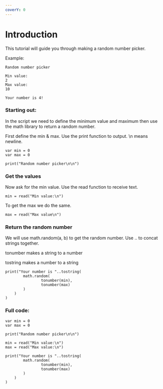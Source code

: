 ```yaml
---
coverY: 0
---
```


# Introduction

This tutorial will guide you through making a random number picker.



Example:

```
Random number picker

Min value:
2
Max value:
10

Your number is 4!
```

### Starting out:

In the script we need to define the minimum value and maximum then use the math library to return a random number.



First define the min & max. Use the print function to output. \n means newline.

```
var min = 0
var max = 0

print("Random number picker\n\n")
```



### Get the values

Now ask for the min value. Use the read function to receive text.

```
min = read("Min value:\n")
```

To get the max we do the same.

```
max = read("Max value\n")
```



### Return the random number

We will use math.random(a, b) to get the random number. Use .. to concat strings together.

tonumber makes a string to a number

tostring makes a number to a string

```
print("Your number is "..tostring(
        math.random(
                tonumber(min), 
                tonumber(max)
        )
    )
)
```

### Full code:

```
var min = 0
var max = 0

print("Random number picker\n\n")

min = read("Min value:\n")
max = read("Max value:\n")

print("Your number is "..tostring(
        math.random(
                tonumber(min), 
                tonumber(max)
        )
    )
)
```
